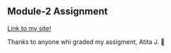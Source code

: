 ## Module-2 Assignment
[Link to my site!](https://atita1097.github.io/Coursera-WebDev/module2-assignment/index.html)

Thanks to anyone whi graded my assigment,
Atita J. 🦖
